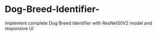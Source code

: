 # Dog-Breed-Identifier-
Implement complete Dog Breed Identifier with ResNet50V2 model and responsive UI
